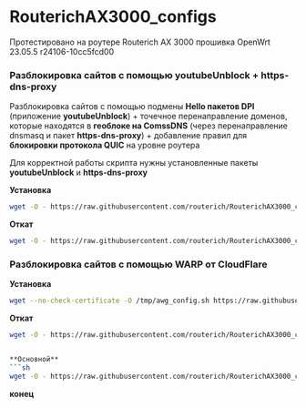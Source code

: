 # RouterichAX3000_configs

Протестировано на роутере Routerich AX 3000 прошивка OpenWrt 23.05.5 r24106-10cc5fcd00

### Разблокировка сайтов с помощью youtubeUnblock + https-dns-proxy
Разблокировка сайтов с помощью подмены **Hello пакетов DPI** (приложение **youtubeUnblock**) + точечное перенаправление доменов, которые находятся в **геоблоке на ComssDNS** (через перенаправление dnsmasq и пакет **https-dns-proxy**) + добавление правил для **блокировки протокола QUIC** на уровне роутера

Для корректной работы скрипта нужны установленные пакеты **youtubeUnblock** и **https-dns-proxy**

**Установка**
```sh
wget -O - https://raw.githubusercontent.com/routerich/RouterichAX3000_configs/refs/heads/main/universal_config.sh | sh
```
**Откат**
```sh
wget -O - https://raw.githubusercontent.com/routerich/RouterichAX3000_configs/refs/heads/main/off_configure_zaprets.sh | sh
```

### Разблокировка сайтов с помощью WARP от CloudFlare

**Установка**
```sh
wget --no-check-certificate -O /tmp/awg_config.sh https://raw.githubusercontent.com/routerich/RouterichAX3000_configs/refs/heads/main/awg_config.sh && chmod +x /tmp/awg_config.sh && /tmp/awg_config.sh
```
**Откат**
```sh
wget -O - https://raw.githubusercontent.com/routerich/RouterichAX3000_configs/refs/heads/main/off_awg_config.sh | sh


**Основной**
```sh
wget -O - https://raw.githubusercontent.com/routerich/RouterichAX3000_configs/refs/heads/main/universal_config.sh | sh
```
**конец**
